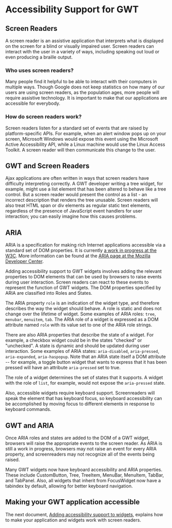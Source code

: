 # Accessibility Support for GWT #

## Screen Readers ##
A screen reader is an assistive application that interprets what is displayed on the screen for a blind or visually impaired user. Screen readers can interact with the user in a variety of ways, including speaking out loud or even producing a braille output.

### Who uses screen readers? ###

Many people find it helpful to be able to interact with their computers in multiple ways. Though Google does not keep statistics on how many of our users are using screen readers, as the population ages, more people will require assistive technology. It is important to make that our applications are accessible for everybody.

### How do screen readers work? ###

Screen readers listen for a standard set of events that are raised by platform-specific APIs. For example, when an alert window pops up on your screen, Microsoft Windows would expose this event using the Microsoft Active Accessibility API, while a Linux machine would use the Linux Access Toolkit. A screen reader will then communicate this change to the user.

## GWT and Screen Readers ##
Ajax applications are often written in ways that screen readers have difficulty interpreting correctly. A GWT developer writing a tree widget, for example, might use a list element that has been altered to behave like a tree control. But a screen reader would present the control as a list - an incorrect description that renders the tree unusable. Screen readers will also treat HTML span or div elements as regular static text elements, regardless of the presence of JavaScript event handlers for user interaction; you can easily imagine how this causes problems.

## ARIA ##
ARIA is a specification for making rich Internet applications accessible via a standard set of DOM properties. It is currently [a work in progress at the W3C](http://www.w3.org/WAI/intro/aria). More information can be found at the [ARIA page at the Mozilla Developer Center](http://developer.mozilla.org/en/docs/Accessible_DHTML).

Adding accessibility support to GWT widgets involves adding the relevant properties to DOM elements that can be used by browsers to raise events during user interaction. Screen readers can react to these events to represent the function of GWT widgets. The DOM properties specified by ARIA are classified into Roles and States.

The ARIA property `role` is an indication of the widget type, and therefore describes the way the widget should behave. A role is static and does not change over the lifetime of widget. Some examples of ARIA roles: `tree`, `menubar`, `menuitem`, `tab`. The ARIA role of a widget is expressed as a DOM attribute named `role` with its value set to one of the ARIA role strings.

There are also ARIA properties that describe the state of a widget. For example, a checkbox widget could be in the states "checked" or "unchecked". A state is dynamic and should be updated during user interaction. Some examples of ARIA states: `aria-disabled`, `aria-pressed`, `aria-expanded`, `aria-haspopup`. Note that an ARIA state itself a DOM attribute -- for example, a toggle button widget that wants to express that it has been pressed will have an attribute `aria-pressed` set to true.

The role of a widget determines the set of states that it supports. A widget with the role of `list`, for example, would not expose the `aria-pressed` state.

Also, accessible widgets require keyboard support. Screenreaders will speak the element that has keyboard focus, so keyboard accessibility can be accomplished by moving focus to different elements in response to keyboard commands.

## GWT and ARIA ##
Once ARIA roles and states are added to the DOM of a GWT widget, browsers will raise the appropriate events to the screen reader. As ARIA is still a work in progress, browsers may not raise an event for every ARIA property, and screenreaders may not recognize all of the events being raised.

Many GWT widgets now have keyboard accessibility and ARIA properties. These include CustomButton, Tree, TreeItem, MenuBar, MenuItem, TabBar, and TabPanel. Also, all widgets that inherit from FocusWidget now have a tabindex by default, allowing for better keyboard navigation.

## Making your GWT application accessible ##
The next document, [Adding accessibility support to widgets](DevGuideAccessibilityHOWTO.md), explains how to make your application and widgets work with screen readers.